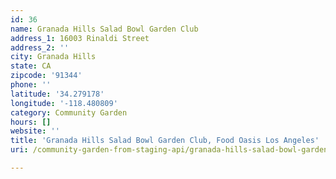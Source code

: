 ```yaml
---
id: 36
name: Granada Hills Salad Bowl Garden Club
address_1: 16003 Rinaldi Street
address_2: ''
city: Granada Hills
state: CA
zipcode: '91344'
phone: ''
latitude: '34.279178'
longitude: '-118.480809'
category: Community Garden
hours: []
website: ''
title: 'Granada Hills Salad Bowl Garden Club, Food Oasis Los Angeles'
uri: /community-garden-from-staging-api/granada-hills-salad-bowl-garden-club/

---
```

